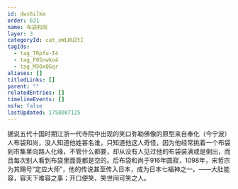 ```yaml
---
id: dws6ilkm
order: 631
name: 布袋和尚
layer: 3
categoryId: cat_uWLHUZtI
tagIds:
  - tag_TRpfu-I4
  - tag_F0Snwko4
  - tag_M5OxQGqr
aliases: []
titledLinks: []
parent: ""
relatedEntries: []
timelineEvents: []
nsfw: false
lastUpdated: 1758087125
---
```


据说五代十国时期江浙一代寺院中出现的笑口弥勒佛像的原型来自奉化（今宁波）人布袋和尚，没人知道他姓甚名谁，只知道他这人奇怪，因为他经常挑着一个布袋到市集里向路人化缘，不管什么都要，却从没有人见过他的布袋装满或是倒出，而且每次别人看到布袋里面竟都是空的。后布袋和尚于916年圆寂，1098年，宋哲宗为其赐号“定应大师”，他的传说甚至传入日本，成为日本七福神之一。——大肚能容，容天下难容之事；开口便笑，笑世间可笑之人。